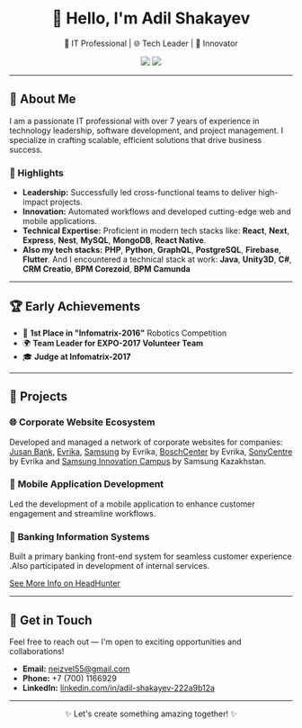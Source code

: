 <div align="center">
  <h1>👋 Hello, I'm Adil Shakayev</h1>
  <p>🌟 IT Professional | 🌐 Tech Leader | 🚀 Innovator</p>
  <p>
    <a href="mailto:neizvel55@gmail.com"><img src="https://img.shields.io/badge/-Email-red?style=flat-square&logo=gmail&logoColor=white"></a>
    <a href="https://linkedin.com/in/adil-shakayev-222a9b12a/"><img src="https://img.shields.io/badge/-LinkedIn-blue?style=flat-square&logo=linkedin&logoColor=white"></a>
  </p>
</div>

---

## 🌟 About Me

I am a passionate IT professional with over 7 years of experience in technology leadership, software development, and project management. I specialize in crafting scalable, efficient solutions that drive business success.

### 🚀 Highlights
- **Leadership:** Successfully led cross-functional teams to deliver high-impact projects.
- **Innovation:** Automated workflows and developed cutting-edge web and mobile applications.
- **Technical Expertise:** Proficient in modern tech stacks like: **React**, **Next**, **Express**, **Nest**, **MySQL**, **MongoDB**, **React Native**.
- **Also my tech stacks:** **PHP**, **Python**, **GraphQL**, **PostgreSQL**, **Firebase**, **Flutter**. And I encountered a technical stack at work: **Java**, **Unity3D**, **C#**, **CRM Creatio**, **BPM Corezoid**, **BPM Camunda**

---

## 🏆 Early Achievements

- 🥇 **1st Place in "Infomatrix-2016"** Robotics Competition  
- 🌍 **Team Leader for EXPO-2017 Volunteer Team**  
- 🎓 **Judge at Infomatrix-2017**

---

## 💼 Projects

### 🌐 **Corporate Website Ecosystem**
Developed and managed a network of corporate websites for companies: [Jusan Bank](https://jusan.kz), [Evrika](https://evrika.com), [Samsung](https://smbrand.kz) by Evrika, [BoschCenter](https://boschcenter.kz) by Evrika, [SonyCentre](https://sonycenter.kz) by Evrika and [Samsung Innovation Campus](https://samsung-campus.kz/ru) by Samsung Kazakhstan.

### 📱 **Mobile Application Development**
Led the development of a mobile application to enhance customer engagement and streamline workflows.

### 🏦 **Banking Information Systems**
Built a primary banking front-end system for seamless customer experience .Also participated in development of internal services.

[See More Info on HeadHunter](https://hh.kz/resume/faad90b7ff092d35220039ed1f37775466347a)

---

## 💬 Get in Touch

Feel free to reach out — I'm open to exciting opportunities and collaborations!  

- **Email:** [neizvel55@gmail.com](mailto:neizvel55@gmail.com)  
- **Phone:** +7 (700) 1166929  
- **LinkedIn:** [linkedin.com/in/adil-shakayev-222a9b12a](https://linkedin.com/in/adil-shakayev-222a9b12a)

---

<div align="center">
  <p>✨ Let's create something amazing together! ✨</p>
</div>
